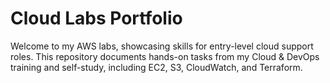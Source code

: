 # Cloud Labs Portfolio
Welcome to my AWS labs, showcasing skills for entry-level cloud support roles. This repository documents hands-on tasks from my Cloud & DevOps training and self-study, including EC2, S3, CloudWatch, and Terraform.

